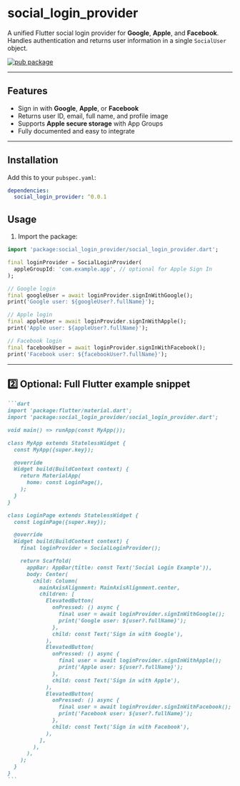 # social_login_provider

A unified Flutter social login provider for **Google**, **Apple**, and **Facebook**.  
Handles authentication and returns user information in a single `SocialUser` object.

[![pub package](https://img.shields.io/pub/v/social_login_provider.svg)](https://pub.dev/packages/social_login_provider)

---

## Features

- Sign in with **Google**, **Apple**, or **Facebook**
- Returns user ID, email, full name, and profile image
- Supports **Apple secure storage** with App Groups
- Fully documented and easy to integrate

---

## Installation

Add this to your `pubspec.yaml`:

```yaml
dependencies:
  social_login_provider: ^0.0.1
```

## Usage

1. Import the package:

```dart
import 'package:social_login_provider/social_login_provider.dart';

final loginProvider = SocialLoginProvider(
  appleGroupId: 'com.example.app', // optional for Apple Sign In
);

// Google login
final googleUser = await loginProvider.signInWithGoogle();
print('Google user: ${googleUser?.fullName}');

// Apple login
final appleUser = await loginProvider.signInWithApple();
print('Apple user: ${appleUser?.fullName}');

// Facebook login
final facebookUser = await loginProvider.signInWithFacebook();
print('Facebook user: ${facebookUser?.fullName}');
```

---

## **2️⃣ Optional: Full Flutter example snippet**

````markdown
```dart
import 'package:flutter/material.dart';
import 'package:social_login_provider/social_login_provider.dart';

void main() => runApp(const MyApp());

class MyApp extends StatelessWidget {
  const MyApp({super.key});

  @override
  Widget build(BuildContext context) {
    return MaterialApp(
      home: const LoginPage(),
    );
  }
}

class LoginPage extends StatelessWidget {
  const LoginPage({super.key});

  @override
  Widget build(BuildContext context) {
    final loginProvider = SocialLoginProvider();

    return Scaffold(
      appBar: AppBar(title: const Text('Social Login Example')),
      body: Center(
        child: Column(
          mainAxisAlignment: MainAxisAlignment.center,
          children: [
            ElevatedButton(
              onPressed: () async {
                final user = await loginProvider.signInWithGoogle();
                print('Google user: ${user?.fullName}');
              },
              child: const Text('Sign in with Google'),
            ),
            ElevatedButton(
              onPressed: () async {
                final user = await loginProvider.signInWithApple();
                print('Apple user: ${user?.fullName}');
              },
              child: const Text('Sign in with Apple'),
            ),
            ElevatedButton(
              onPressed: () async {
                final user = await loginProvider.signInWithFacebook();
                print('Facebook user: ${user?.fullName}');
              },
              child: const Text('Sign in with Facebook'),
            ),
          ],
        ),
      ),
    );
  }
}
```
````
